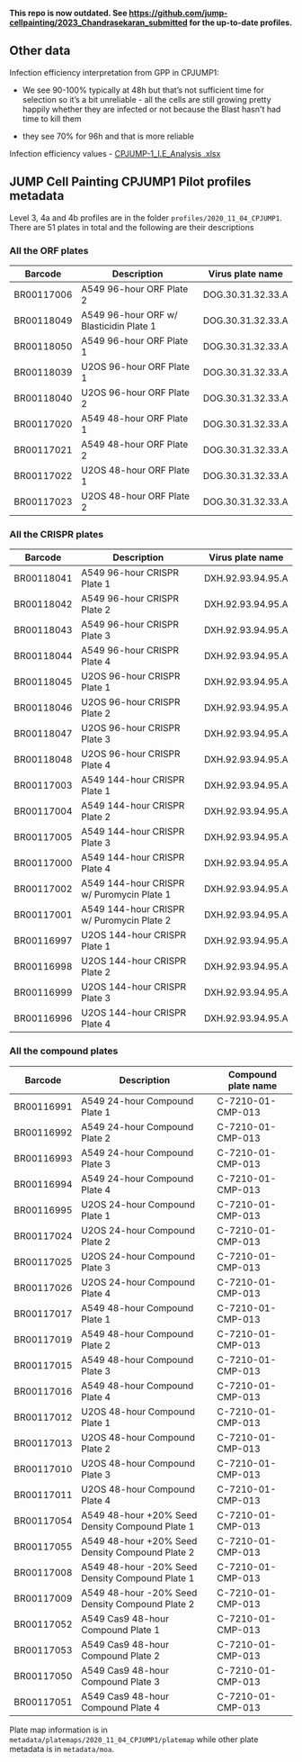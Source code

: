 **This repo is now outdated. See https://github.com/jump-cellpainting/2023_Chandrasekaran_submitted for the up-to-date profiles.**

## Other data

Infection efficiency interpretation from GPP in CPJUMP1:

* We see 90-100% typically at 48h but that’s not sufficient time for selection so it’s a bit unreliable - all the cells are still growing pretty happily whether they are infected or not because the Blast hasn't had time to kill them

* they see  70% for 96h and that is more reliable

Infection efficiency values - [CPJUMP-1_I.E_Analysis .xlsx](https://github.com/jump-cellpainting/pilot-cpjump1-data/files/6084839/CPJUMP-1_I.E_Analysis.xlsx)

## JUMP Cell Painting CPJUMP1 Pilot profiles metadata

Level 3, 4a and 4b profiles are in the folder `profiles/2020_11_04_CPJUMP1`. There are 51 plates 
in total and the following are their descriptions

### All the ORF plates

| Barcode    | Description                             | Virus plate name  |
| ---------- | --------------------------------------- | ----------------- |
| BR00117006 | A549 96-hour ORF Plate 2                | DOG.30.31.32.33.A |
| BR00118049 | A549 96-hour ORF w/ Blasticidin Plate 1 | DOG.30.31.32.33.A |
| BR00118050 | A549 96-hour ORF Plate 1                | DOG.30.31.32.33.A |
| BR00118039 | U2OS 96-hour ORF Plate 1                | DOG.30.31.32.33.A |
| BR00118040 | U2OS 96-hour ORF Plate 2                | DOG.30.31.32.33.A |
| BR00117020 | A549 48-hour ORF Plate 1                | DOG.30.31.32.33.A |
| BR00117021 | A549 48-hour ORF Plate 2                | DOG.30.31.32.33.A |
| BR00117022 | U2OS 48-hour ORF Plate 1                | DOG.30.31.32.33.A |
| BR00117023 | U2OS 48-hour ORF Plate 2                | DOG.30.31.32.33.A | 

### All the CRISPR plates

| Barcode    | Description                               | Virus plate name  |
| ---------- | ----------------------------------------- | ----------------- |
| BR00118041 | A549 96-hour CRISPR Plate 1               | DXH.92.93.94.95.A |
| BR00118042 | A549 96-hour CRISPR Plate 2               | DXH.92.93.94.95.A |
| BR00118043 | A549 96-hour CRISPR Plate 3               | DXH.92.93.94.95.A |
| BR00118044 | A549 96-hour CRISPR Plate 4               | DXH.92.93.94.95.A |
| BR00118045 | U2OS 96-hour CRISPR Plate 1               | DXH.92.93.94.95.A |
| BR00118046 | U2OS 96-hour CRISPR Plate 2               | DXH.92.93.94.95.A |
| BR00118047 | U2OS 96-hour CRISPR Plate 3               | DXH.92.93.94.95.A |
| BR00118048 | U2OS 96-hour CRISPR Plate 4               | DXH.92.93.94.95.A |
| BR00117003 | A549 144-hour CRISPR Plate 1              | DXH.92.93.94.95.A |
| BR00117004 | A549 144-hour CRISPR Plate 2              | DXH.92.93.94.95.A |
| BR00117005 | A549 144-hour CRISPR Plate 3              | DXH.92.93.94.95.A |
| BR00117000 | A549 144-hour CRISPR Plate 4              | DXH.92.93.94.95.A |
| BR00117002 | A549 144-hour CRISPR w/ Puromycin Plate 1 | DXH.92.93.94.95.A |
| BR00117001 | A549 144-hour CRISPR w/ Puromycin Plate 2 | DXH.92.93.94.95.A |
| BR00116997 | U2OS 144-hour CRISPR Plate 1              | DXH.92.93.94.95.A |
| BR00116998 | U2OS 144-hour CRISPR Plate 2              | DXH.92.93.94.95.A |
| BR00116999 | U2OS 144-hour CRISPR Plate 3              | DXH.92.93.94.95.A |
| BR00116996 | U2OS 144-hour CRISPR Plate 4              | DXH.92.93.94.95.A | 

### All the compound plates

| Barcode    | Description                                     | Compound plate name |
| ---------- | ----------------------------------------------- | ------------------- |
| BR00116991 | A549 24-hour Compound Plate 1                   | C-7210-01-CMP-013   |
| BR00116992 | A549 24-hour Compound Plate 2                   | C-7210-01-CMP-013   |
| BR00116993 | A549 24-hour Compound Plate 3                   | C-7210-01-CMP-013   |
| BR00116994 | A549 24-hour Compound Plate 4                   | C-7210-01-CMP-013   |
| BR00116995 | U2OS 24-hour Compound Plate 1                   | C-7210-01-CMP-013   |
| BR00117024 | U2OS 24-hour Compound Plate 2                   | C-7210-01-CMP-013   |
| BR00117025 | U2OS 24-hour Compound Plate 3                   | C-7210-01-CMP-013   |
| BR00117026 | U2OS 24-hour Compound Plate 4                   | C-7210-01-CMP-013   |
| BR00117017 | A549 48-hour Compound Plate 1                   | C-7210-01-CMP-013   |
| BR00117019 | A549 48-hour Compound Plate 2                   | C-7210-01-CMP-013   |
| BR00117015 | A549 48-hour Compound Plate 3                   | C-7210-01-CMP-013   |
| BR00117016 | A549 48-hour Compound Plate 4                   | C-7210-01-CMP-013   |
| BR00117012 | U2OS 48-hour Compound Plate 1                   | C-7210-01-CMP-013   |
| BR00117013 | U2OS 48-hour Compound Plate 2                   | C-7210-01-CMP-013   |
| BR00117010 | U2OS 48-hour Compound Plate 3                   | C-7210-01-CMP-013   |
| BR00117011 | U2OS 48-hour Compound Plate 4                   | C-7210-01-CMP-013   |
| BR00117054 | A549 48-hour +20% Seed Density Compound Plate 1 | C-7210-01-CMP-013   |
| BR00117055 | A549 48-hour +20% Seed Density Compound Plate 2 | C-7210-01-CMP-013   |
| BR00117008 | A549 48-hour -20% Seed Density Compound Plate 1 | C-7210-01-CMP-013   |
| BR00117009 | A549 48-hour -20% Seed Density Compound Plate 2 | C-7210-01-CMP-013   |
| BR00117052 | A549 Cas9 48-hour Compound Plate 1              | C-7210-01-CMP-013   |
| BR00117053 | A549 Cas9 48-hour Compound Plate 2              | C-7210-01-CMP-013   |
| BR00117050 | A549 Cas9 48-hour Compound Plate 3              | C-7210-01-CMP-013   |
| BR00117051 | A549 Cas9 48-hour Compound Plate 4              | C-7210-01-CMP-013   | 

Plate map information is in `metadata/platemaps/2020_11_04_CPJUMP1/platemap` while other plate 
metadata is in `metadata/moa`.

